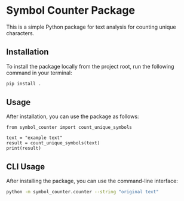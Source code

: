 # Symbol Counter Package

This is a simple Python package for text analysis for counting unique characters. 

## Installation

To install the package locally from the project root, run the following command in your terminal: 

```bash
pip install .
```
## Usage

After installation, you can use the package as follows:
```
from symbol_counter import count_unique_symbols

text = "example text"
result = count_unique_symbols(text)
print(result)
```
## CLI Usage

After installing the package, you can use the command-line interface:

```bash
python -m symbol_counter.counter --string "original text"
```